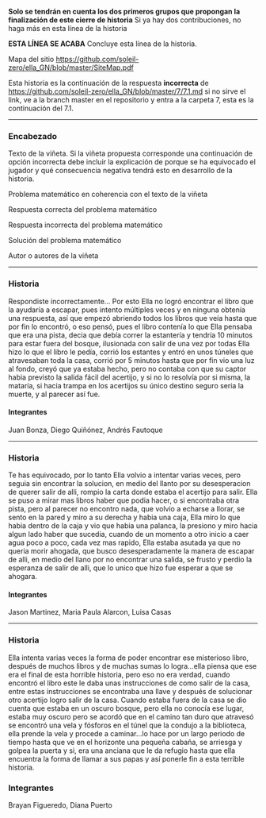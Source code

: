 
**Solo se tendrán en cuenta los dos primeros grupos que propongan la finalización de este cierre de historia** Si ya hay dos contribuciones, no haga más en esta línea de la historia

**ESTA LÍNEA SE ACABA** Concluye esta línea de la historia. 

Mapa del sitio https://github.com/soleil-zero/ella_GN/blob/master/SiteMap.pdf

Esta historia es la continuación de la respuesta **incorrecta** de https://github.com/soleil-zero/ella_GN/blob/master/7/7.1.md si no sirve el link, 
ve a la branch master en el repositorio y entra a la carpeta 7, esta es la continuación del 7.1.

**********************************************************************
### Encabezado

Texto de la viñeta. Si la viñeta propuesta corresponde una continuación de opción incorrecta debe incluir la explicación de porque se ha equivocado el jugador y qué consecuencia negativa tendrá esto en desarrollo de la historia.

Problema matemático en coherencia con el texto de la viñeta

Respuesta correcta del problema matemático

Respuesta incorrecta del problema matemático

Solución del problema matemático

Autor o autores de la viñeta
**********************************************************************
### Historia
Respondiste incorrectamente... Por esto  Ella no logró encontrar el libro que la ayudaría a escapar,  pues intento múltiples veces y en ninguna obtenía una respuesta, así que empezó abriendo todos los libros que veía hasta que por fin lo encontró, o eso pensó, pues el libro contenía lo que Ella pensaba que era una pista, decia que debía correr la estantería y tendría 10 minutos para estar fuera del bosque, ilusionada con salir de una vez por todas Ella hizo lo que el libro le pedía, corrió los estantes y entró en unos túneles que atravesaban toda la casa, corrió por 5 minutos hasta que por fin vio una luz al fondo, creyó que ya estaba hecho, pero no contaba con que su captor habia previsto  la salida fácil del acertijo, y si no lo resolvía por si misma, la mataría, si hacia trampa en los acertijos su único destino seguro seria la muerte, y al parecer así fue.
#### Integrantes
Juan Bonza, Diego Quiñónez, Andrés Fautoque
**********************************************************************
### Historia
Te has equivocado, por lo tanto Ella volvio a intentar varias veces, pero seguia sin encontrar la solucion, en medio del llanto por su desesperacion de querer salir de alli, rompio la carta donde estaba el acertijo para salir. Ella se puso a mirar mas libros haber que podia hacer, o si encontraba otra pista, pero al parecer no encontro nada, que volvio a echarse a llorar, se sento en la pared y miro a su derecha y habia una caja, Ella miro lo que habia dentro de la caja y vio que habia una palanca, la presiono y miro hacia algun lado haber que sucedia, cuando de un momento a otro inicio a caer agua poco a poco, cada vez mas rapido, Ella estaba asutada ya que no queria morir ahogada, que busco desesperadamente la manera de escapar de alli, en medio del llano por no encontrar una salida, se frusto y perdio la esperanza de salir de alli, que lo unico que hizo fue esperar a que se ahogara. 
#### Integrantes
Jason Martinez, Maria Paula Alarcon, Luisa Casas
***************************************************************************
### Historia 
Ella intenta varias veces la forma de poder encontrar ese misterioso libro, después de muchos libros y de muchas sumas lo logra…ella piensa que ese era el final de esta horrible historia, pero eso no era verdad, cuando encontró el libro este le daba unas instrucciones de como salir de la casa, entre estas instrucciones se encontraba una llave y después de solucionar otro acertijo logro salir de la casa. Cuando estaba fuera de la casa se dio cuenta que estaba en un oscuro bosque, pero ella no conocía ese lugar, estaba muy oscuro pero se acordó que en el camino tan duro que atravesó se encontró una vela y fósforos en el túnel que la condujo a la biblioteca, ella prende la vela y procede a caminar…lo hace por un largo periodo de tiempo hasta que ve en el horizonte una pequeña cabaña, se arriesga y golpea la puerta y si, era una anciana que le da refugio hasta que ella encuentra la forma de llamar a sus papas y así ponerle fin a esta terrible historia.
### Integrantes
Brayan Figueredo, Diana Puerto

